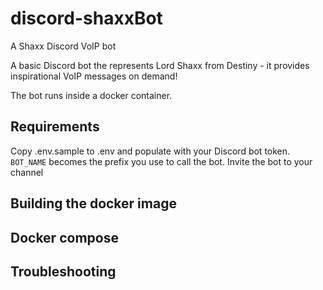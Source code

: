 # discord-shaxxBot
A Shaxx Discord VoIP bot

A basic Discord bot the represents Lord Shaxx from Destiny - it provides inspirational VoIP messages on demand!

The bot runs inside a docker container.

## Requirements
Copy .env.sample to .env and populate with your Discord bot token. `BOT_NAME` becomes the prefix you use to call the bot.
Invite the bot to your channel

## Building the docker image

## Docker compose

## Troubleshooting

